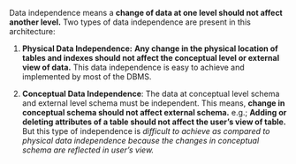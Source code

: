 Data independence means a **change of data at one level should not affect another level.** Two types of data independence are present in this architecture: 

1. **Physical Data Independence:** **Any change in the physical location of tables and indexes should not affect the conceptual level or external view of data.** This data independence is easy to achieve and implemented by most of the DBMS. 

2. **Conceptual Data Independence**: The data at conceptual level schema and external level schema must be independent. This means, **change in conceptual schema should not affect external schema.** e.g.; **Adding or deleting attributes of a table should not affect the user’s view of table.** But this type of independence is *difficult to achieve as compared to physical data independence because the changes in conceptual schema are reflected in user’s view.*